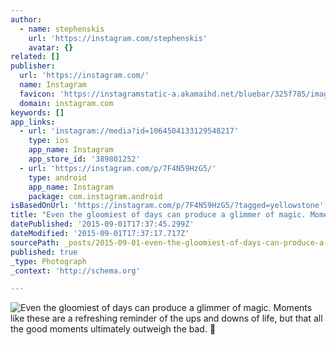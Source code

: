 ```yaml
---
author:
  - name: stephenskis
    url: 'https://instagram.com/stephenskis'
    avatar: {}
related: []
publisher:
  url: 'https://instagram.com/'
  name: Instagram
  favicon: 'https://instagramstatic-a.akamaihd.net/bluebar/325f785/images/ico/favicon.ico'
  domain: instagram.com
keywords: []
app_links:
  - url: 'instagram://media?id=1064504133129548217'
    type: ios
    app_name: Instagram
    app_store_id: '389801252'
  - url: 'https://instagram.com/p/7F4N59HzG5/'
    type: android
    app_name: Instagram
    package: com.instagram.android
isBasedOnUrl: 'https://instagram.com/p/7F4N59HzG5/?tagged=yellowstone'
title: "Even the gloomiest of days can produce a glimmer of magic. Moments like these are a refreshing reminder of the ups and downs of life, but that all the good moments ultimately outweigh the bad. \uD83C\uDF08"
datePublished: '2015-09-01T17:37:45.299Z'
dateModified: '2015-09-01T17:37:17.717Z'
sourcePath: _posts/2015-09-01-even-the-gloomiest-of-days-can-produce-a-glimmer-of-magic-m.md
published: true
_type: Photograph
_context: 'http://schema.org'

---
```

![Even the gloomiest of days can produce a glimmer of magic&period; Moments like these are a refreshing reminder of the ups and downs of life&comma; but that all the good moments ultimately outweigh the bad&period; ](https://igcdn-photos-c-a.akamaihd.net/hphotos-ak-xaf1/t51.2885-15/e35/11939698_504211616420746_777534811_n.jpg)